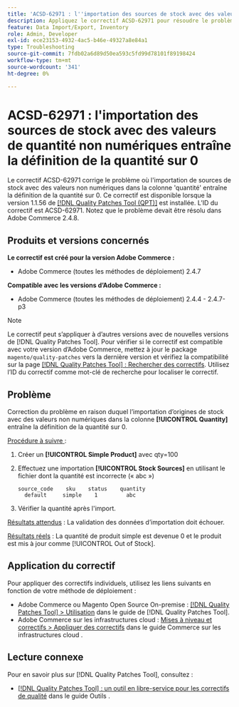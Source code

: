 ```yaml
---
title: 'ACSD-62971 : l''importation des sources de stock avec des valeurs de quantité non numériques entraîne la définition de la quantité sur 0'
description: Appliquez le correctif ACSD-62971 pour résoudre le problème d'Adobe Commerce où l'importation d'origines de stock avec des valeurs non numériques dans la colonne 'quantité' entraîne la définition de la quantité sur 0.
feature: Data Import/Export, Inventory
role: Admin, Developer
exl-id: ece23153-4932-4ac5-b46e-49327a8e84a1
type: Troubleshooting
source-git-commit: 7fdb02a6d89d50ea593c5fd99d78101f89198424
workflow-type: tm+mt
source-wordcount: '341'
ht-degree: 0%

---
```


# ACSD-62971 : l&#39;importation des sources de stock avec des valeurs de quantité non numériques entraîne la définition de la quantité sur 0

Le correctif ACSD-62971 corrige le problème où l&#39;importation de sources de stock avec des valeurs non numériques dans la colonne &#39;quantité&#39; entraîne la définition de la quantité sur 0. Ce correctif est disponible lorsque la version 1.1.56 de [[!DNL Quality Patches Tool (QPT)]](/help/tools/quality-patches-tool/quality-patches-tool-to-self-serve-quality-patches.md) est installée. L’ID du correctif est ACSD-62971. Notez que le problème devait être résolu dans Adobe Commerce 2.4.8.

## Produits et versions concernés

**Le correctif est créé pour la version Adobe Commerce :**

* Adobe Commerce (toutes les méthodes de déploiement) 2.4.7

**Compatible avec les versions d’Adobe Commerce :**

* Adobe Commerce (toutes les méthodes de déploiement) 2.4.4 - 2.4.7-p3

>[!NOTE]
>
>Le correctif peut s’appliquer à d’autres versions avec de nouvelles versions de [!DNL Quality Patches Tool]. Pour vérifier si le correctif est compatible avec votre version d’Adobe Commerce, mettez à jour le package `magento/quality-patches` vers la dernière version et vérifiez la compatibilité sur la page [[!DNL Quality Patches Tool] : Rechercher des correctifs](https://experienceleague.adobe.com/tools/commerce-quality-patches/index.html). Utilisez l’ID du correctif comme mot-clé de recherche pour localiser le correctif.

## Problème

Correction du problème en raison duquel l’importation d’origines de stock avec des valeurs non numériques dans la colonne **[!UICONTROL Quantity]** entraîne la définition de la quantité sur 0.

<u>Procédure à suivre </u> :

1. Créer un **[!UICONTROL Simple Product]** avec qty=100
1. Effectuez une importation **[!UICONTROL Stock Sources]** en utilisant le fichier dont la quantité est incorrecte (« abc »)

   ```table
   source_code    sku    status    quantity
     default     simple    1         abc
   ```

1. Vérifier la quantité après l&#39;import.

<u>Résultats attendus</u> :
La validation des données d’importation doit échouer.

<u>Résultats réels</u> :
La quantité de produit simple est devenue 0 et le produit est mis à jour comme [!UICONTROL Out of Stock].

## Application du correctif

Pour appliquer des correctifs individuels, utilisez les liens suivants en fonction de votre méthode de déploiement :

* Adobe Commerce ou Magento Open Source On-premise : [[!DNL Quality Patches Tool] > Utilisation](/help/tools/quality-patches-tool/usage.md) dans le guide de [!DNL Quality Patches Tool].
* Adobe Commerce sur les infrastructures cloud : [Mises à niveau et correctifs > Appliquer des correctifs](https://experienceleague.adobe.com/docs/commerce-cloud-service/user-guide/develop/upgrade/apply-patches.html) dans le guide Commerce sur les infrastructures cloud .

## Lecture connexe

Pour en savoir plus sur [!DNL Quality Patches Tool], consultez :

* [[!DNL Quality Patches Tool] : un outil en libre-service pour les correctifs de qualité](/help/tools/quality-patches-tool/quality-patches-tool-to-self-serve-quality-patches.md) dans le guide Outils .

